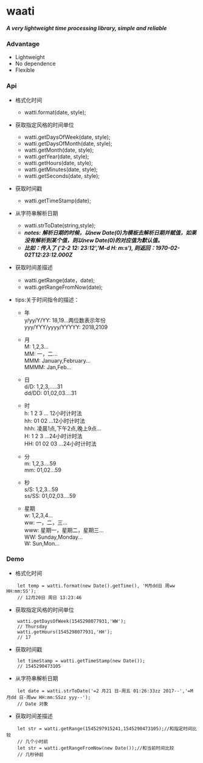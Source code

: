 
# waati
   
   ___A very lightweight time processing library, simple and reliable___
   
### Advantage 
   * Lightweight
   * No dependence
   * Flexible

### Api
   * 格式化时间  
        - watti.format(date, style);
        
   * 获取指定风格的时间单位
        - watti.getDaysOfWeek(date, style);     
        - watti.getDaysOfMonth(date, style);     
        - watti.getMonth(date, style);     
        - watti.getYear(date, style);     
        - watti.getHours(date, style);     
        - watti.getMinutes(date, style);
        - watti.getSeconds(date, style);
             
   * 获取时间戳
        - watti.getTimeStamp(date);
    
   * 从字符串解析日期
        - watti.strToDate(string,style); 
        - ___notes: 解析日期的时候，以new Date(0)为模板去解析日期并赋值，如果没有解析到某个值，则以new Date(0)的对应值为默认值。___
        - ___比如：传入了 ('2-2 12: 23:12','M-d H: m:s'), 则返回：1970-02-02T12:23:12.000Z___
        
   * 获取时间差描述
        - watti.getRange(date，date);           
        - watti.getRangeFromNow(date); 
         
   * tips:关于时间指令的描述： 
        * 年  
           y/yy/Y/YY:           18,19...两位数表示年份  
           yyy/YYY/yyyy/YYYYY:  2018,2109  
           
        * 月  
           M:           1,2,3...  
           MM:          一，二...  
           MMM:         January,February...  
           MMMM:        Jan,Feb...  
           
        * 日  
           d/D:         1,2,3,.....31  
           dd/DD:       01,02,03....31  
               
        * 时  
           h:           1 2 3  ... 12小时计时法  
           hh:          01 02 ...12小时计时法  
           hhh:         凌晨1点,下午2点,晚上9点...  
           H:           1 2 3 ...24小时计时法  
           HH:          01 02 03 ...24小时计时法  
           
        * 分  
           m:           1,2,3....59  
           mm:          01,02...59  
        * 秒  
           s/S:         1,2,3...59  
           ss/SS:       01,02,03....59  
        * 星期  
           w:     1,2,3,4...  
           ww:    一，二，三...  
           www:   星期一，星期二，星期三...  
           WW:    Sunday,Monday...  
           W:     Sun,Mon...  

### Demo
    
   * 格式化时间  
```$xslt
    let temp = watti.format(new Date().getTime(), 'M月dd日 周ww HH:mm:SS');
    // 12月20日 周日 13:23:46
```
   * 获取指定风格的时间单位
```$xslt
    watti.getDaysOfWeek(1545298077931,'WW');
    // Thursday
    watti.getHours(1545298077931,'HH');
    // 17
```   
   * 获取时间戳
```$xslt
    let timeStamp = watti.getTimeStamp(new Date());
    // 1545290473105
```  
   * 从字符串解析日期
```$xslt
    let date = watti.strToDate('=2 月21 日-周五 01:26:33zz 2017--','=M 月dd 日-周ww HH:mm:SSzz yyy--');
    // Date 对象
```   
   * 获取时间差描述
```$xslt
    let str = watti.getRange(1545297915241,1545290473105);//和指定时间比较
    // 几个小时前
    let str = watti.getRangeFromNow(new Date());//和当前时间比较
    // 几秒钟前
```   

